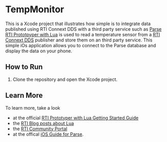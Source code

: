 TempMonitor
==========

This is a Xcode project that illustrates how simple is to integrate data published using RTI Connext DDS with a third party service such as [Parse](http://www.parse.com/)
[RTI Prototpyper with Lua](http://community.rti.com/downloads/experimental/rti-prototyper-with-lua) is used to read a temperature sensor from a [RTI Connext DDS](http://www.rti.com/products/dds/index.html) publisher and store them on an third party service. 
This simple iOs application allows you to connect to the Parse database and display the data on your phone. 

How to Run
----------

1. Clone the repository and open the Xcode project.


Learn More
----------

To learn more, take a look
 * at the official [RTI Prototyper with Lua Getting Started Guide](https://s3.amazonaws.com/RTI/RTI_BUNDLES/experimental/rti_prototyper_with_lua/RTI_Connext_Prototyper_GettingStarted.pdf)
 * the [RTI Blog posts about Lua](http://blogs.rti.com/tag/lua/)
 * the [RTI Community Portal](http://community.rti.com/search/site/Lua)
 * at the offical [iOS Guide for Parse](https://www.parse.com/docs/ios_guide).
